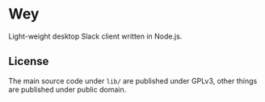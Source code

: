 # Wey

Light-weight desktop Slack client written in Node.js.

## License

The main source code under `lib/` are published under GPLv3, other things are
published under public domain.
